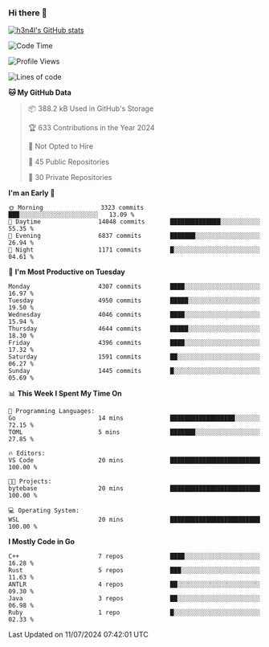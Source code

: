 ### Hi there 👋

[![h3n4l's GitHub stats](https://github-readme-stats.vercel.app/api?username=h3n4l&count_private=true&show_icons=true&theme=radical)](https://github.com/h3n4l/github-readme-stats)

<!--START_SECTION:waka-->
![Code Time](http://img.shields.io/badge/Code%20Time-1%2C882%20hrs%2040%20mins-blue)

![Profile Views](http://img.shields.io/badge/Profile%20Views-9-blue)

![Lines of code](https://img.shields.io/badge/From%20Hello%20World%20I%27ve%20Written-9.8%20million%20lines%20of%20code-blue)

**🐱 My GitHub Data** 

> 📦 388.2 kB Used in GitHub's Storage 
 > 
> 🏆 633 Contributions in the Year 2024
 > 
> 🚫 Not Opted to Hire
 > 
> 📜 45 Public Repositories 
 > 
> 🔑 30 Private Repositories 
 > 
**I'm an Early 🐤** 

```text
🌞 Morning                3323 commits        ███░░░░░░░░░░░░░░░░░░░░░░   13.09 % 
🌆 Daytime                14048 commits       ██████████████░░░░░░░░░░░   55.35 % 
🌃 Evening                6837 commits        ███████░░░░░░░░░░░░░░░░░░   26.94 % 
🌙 Night                  1171 commits        █░░░░░░░░░░░░░░░░░░░░░░░░   04.61 % 
```
📅 **I'm Most Productive on Tuesday** 

```text
Monday                   4307 commits        ████░░░░░░░░░░░░░░░░░░░░░   16.97 % 
Tuesday                  4950 commits        █████░░░░░░░░░░░░░░░░░░░░   19.50 % 
Wednesday                4046 commits        ████░░░░░░░░░░░░░░░░░░░░░   15.94 % 
Thursday                 4644 commits        █████░░░░░░░░░░░░░░░░░░░░   18.30 % 
Friday                   4396 commits        ████░░░░░░░░░░░░░░░░░░░░░   17.32 % 
Saturday                 1591 commits        ██░░░░░░░░░░░░░░░░░░░░░░░   06.27 % 
Sunday                   1445 commits        █░░░░░░░░░░░░░░░░░░░░░░░░   05.69 % 
```


📊 **This Week I Spent My Time On** 

```text
💬 Programming Languages: 
Go                       14 mins             ██████████████████░░░░░░░   72.15 % 
TOML                     5 mins              ███████░░░░░░░░░░░░░░░░░░   27.85 % 

🔥 Editors: 
VS Code                  20 mins             █████████████████████████   100.00 % 

🐱‍💻 Projects: 
bytebase                 20 mins             █████████████████████████   100.00 % 

💻 Operating System: 
WSL                      20 mins             █████████████████████████   100.00 % 
```

**I Mostly Code in Go** 

```text
C++                      7 repos             ████░░░░░░░░░░░░░░░░░░░░░   16.28 % 
Rust                     5 repos             ███░░░░░░░░░░░░░░░░░░░░░░   11.63 % 
ANTLR                    4 repos             ██░░░░░░░░░░░░░░░░░░░░░░░   09.30 % 
Java                     3 repos             ██░░░░░░░░░░░░░░░░░░░░░░░   06.98 % 
Ruby                     1 repo              █░░░░░░░░░░░░░░░░░░░░░░░░   02.33 % 
```




 Last Updated on 11/07/2024 07:42:01 UTC
<!--END_SECTION:waka-->

